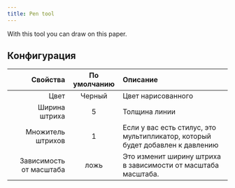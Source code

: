 ```yaml
---
title: Pen tool
---
```


With this tool you can draw on this paper.

## Конфигурация

|                Свойства | По умолчанию | Описание                                                                      |
| ----------------------: | :----------: | :---------------------------------------------------------------------------- |
|                    Цвет |    Черный    | Цвет нарисованного                                                            |
|           Ширина штриха |       5      | Толщина линии                                                                 |
|       Множитель штрихов |       1      | Если у вас есть стилус, это мультипликатор, который будет добавлен к давлению |
| Зависимость от масштаба |     ложь     | Это изменит ширину штриха в зависимости от масштаба масштаба. |
